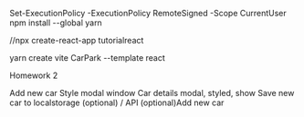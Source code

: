 Set-ExecutionPolicy -ExecutionPolicy RemoteSigned -Scope CurrentUser
npm install --global yarn

//npx create-react-app tutorialreact

yarn create vite CarPark --template react


Homework 2

Add new car
Style modal window
Car details modal, styled, show
Save new car to localstorage (optional) / API (optional)Add new car